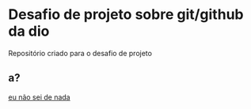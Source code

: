 # Desafio de projeto sobre git/github da dio
Repositório criado para o desafio de projeto

## a?

[eu não sei de nada](http://www.google.com)
